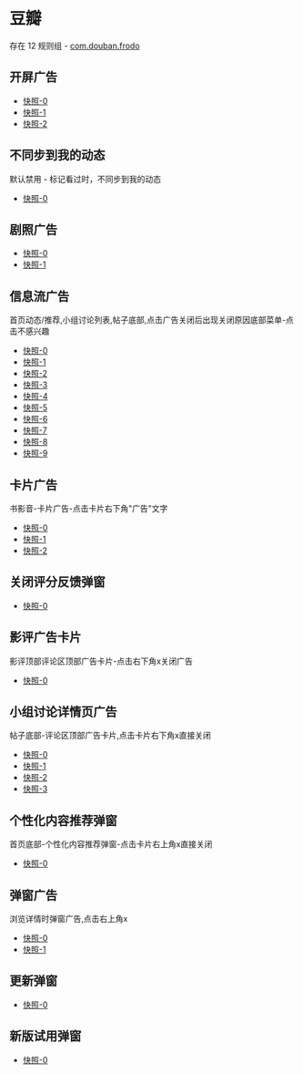# 豆瓣

存在 12 规则组 - [com.douban.frodo](/src/apps/com.douban.frodo.ts)

## 开屏广告

- [快照-0](https://i.gkd.li/import/12505151)
- [快照-1](https://i.gkd.li/import/12505152)
- [快照-2](https://i.gkd.li/import/12506164)

## 不同步到我的动态

默认禁用 - 标记看过时，不同步到我的动态

- [快照-0](https://i.gkd.li/import/12508777)

## 剧照广告

- [快照-0](https://i.gkd.li/import/12509475)
- [快照-1](https://i.gkd.li/import/12509476)

## 信息流广告

首页动态/推荐,小组讨论列表,帖子底部,点击广告关闭后出现关闭原因底部菜单-点击不感兴趣

- [快照-0](https://i.gkd.li/import/12548016)
- [快照-1](https://i.gkd.li/import/12723422)
- [快照-2](https://i.gkd.li/import/12547964)
- [快照-3](https://i.gkd.li/import/12548011)
- [快照-4](https://i.gkd.li/import/12548046)
- [快照-5](https://i.gkd.li/import/12548064)
- [快照-6](https://i.gkd.li/import/12548450)
- [快照-7](https://i.gkd.li/import/12723751)
- [快照-8](https://i.gkd.li/import/13062693)
- [快照-9](https://i.gkd.li/import/12723569)

## 卡片广告

书影音-卡片广告-点击卡片右下角"广告"文字

- [快照-0](https://i.gkd.li/import/12548160)
- [快照-1](https://i.gkd.li/import/12548116)
- [快照-2](https://i.gkd.li/import/12548131)

## 关闭评分反馈弹窗

- [快照-0](https://i.gkd.li/import/12548314)

## 影评广告卡片

影评顶部评论区顶部广告卡片-点击右下角x关闭广告

- [快照-0](https://i.gkd.li/import/12548476)

## 小组讨论详情页广告

帖子底部-评论区顶部广告卡片,点击卡片右下角x直接关闭

- [快照-0](https://i.gkd.li/import/12674798)
- [快照-1](https://i.gkd.li/import/12674842)
- [快照-2](https://i.gkd.li/import/12723462)
- [快照-3](https://i.gkd.li/import/12723800)

## 个性化内容推荐弹窗

首页底部-个性化内容推荐弹窗-点击卡片右上角x直接关闭

- [快照-0](https://i.gkd.li/import/12836798)

## 弹窗广告

浏览详情时弹窗广告,点击右上角x

- [快照-0](https://i.gkd.li/import/13195565)
- [快照-1](https://i.gkd.li/import/13296656)

## 更新弹窗

- [快照-0](https://i.gkd.li/import/13228832)

## 新版试用弹窗

- [快照-0](https://i.gkd.li/import/13228832)
